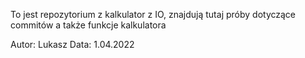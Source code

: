 To jest repozytorium z kalkulator z IO,
znajdują tutaj próby dotyczące commitów a także funkcje kalkulatora


Autor: Lukasz
Data: 1.04.2022
